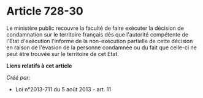 # Article 728-30

Le ministère public recouvre la faculté de faire exécuter la décision de condamnation sur le territoire français dès que
l'autorité compétente de l'Etat d'exécution l'informe de la non-exécution partielle de cette décision en raison de l'évasion
de la personne condamnée ou du fait que celle-ci ne peut être trouvée sur le territoire de cet Etat.

**Liens relatifs à cet article**

_Créé par_:

  - Loi n°2013-711 du 5 août 2013 - art. 11
